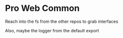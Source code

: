 # Pro Web Common

Reach into the fs from the other repos to grab interfaces

Also, maybe the logger from the default export